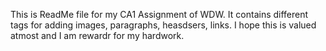 This is ReadMe file for my CA1 Assignment of WDW. It contains different tags for adding images, paragraphs, heasdsers, links. I hope this is valued atmost and I am rewardr for my hardwork.
